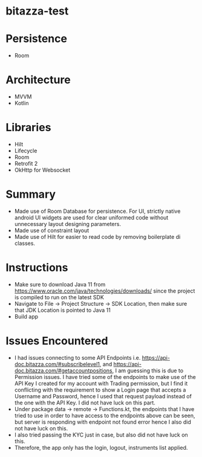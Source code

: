 # bitazza-test
# Persistence
- Room

# Architecture
- MVVM
- Kotlin

# Libraries
- Hilt
- Lifecycle
- Room
- Retrofit 2
- OkHttp for Websocket

# Summary
- Made use of Room Database for persistence. For UI, strictly native android UI widgets are used for clear uniformed code without unnecessary layout designing parameters.
- Made use of constraint layout
- Made use of Hilt for easier to read code by removing boilerplate di classes.

# Instructions
- Make sure to download Java 11 from https://www.oracle.com/java/technologies/downloads/ since the project is compiled to run on the latest SDK
- Navigate to File -> Project Structure -> SDK Location, then make sure that JDK Location is pointed to Java 11
- Build app

# Issues Encountered
- I had issues connecting to some API Endpoints i.e. https://api-doc.bitazza.com/#subscribelevel1, and https://api-doc.bitazza.com/#getaccountpositions, I am guessing this is due to Permission issues. I have tried some of the endpoints to make use of the API Key I created for my account with Trading permission, but I find it conflicting with the requirement to show a Login page that accepts a Username and Password, hence I used that request payload instead of the one with the API Key. I did not have luck on this part.
- Under package data -> remote -> Functions.kt, the endpoints that I have tried to use in order to have access to the endpoints above can be seen, but server is responding with endpoint not found error hence I also did not have luck on this.
- I also tried passing the KYC just in case, but also did not have luck on this.
- Therefore, the app only has the login, logout, instruments list applied.
